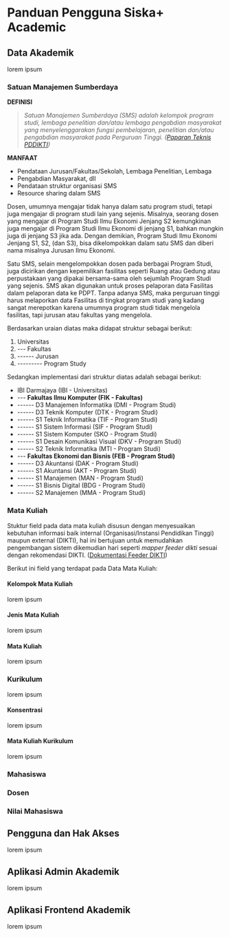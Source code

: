 # Panduan Pengguna Siska+ Academic

## Data Akademik
lorem ipsum

### Satuan Manajemen Sumberdaya

**DEFINISI**

> *Satuan Manajemen Sumberdaya (SMS)	adalah kelompok program	studi, lembaga*
> *penelitian dan/atau lembaga pengabdian masyarakat yang menyelenggarakan*
> *fungsi pembelajaran,	penelitian dan/atau pengabdian masyarakat pada Perguruan*
> *Tinggi. ([Paparan Teknis PDDIKTI](http://akademik.polsri.ac.id/jdih/Paparan%20Teknis%20PDDIKTI%20-%20Sosialisasi%20Permen.pdf))*

**MANFAAT**

-  Pendataan Jurusan/Fakultas/Sekolah, Lembaga Penelitian, Lembaga
-  Pengabdian Masyarakat, dll
-  Pendataan struktur organisasi SMS
-  Resource sharing dalam SMS

Dosen, umumnya mengajar tidak hanya dalam satu program studi, tetapi juga mengajar di program studi lain yang sejenis. Misalnya, seorang dosen yang mengajar di Program Studi Ilmu Ekonomi Jenjang S2 kemungkinan juga mengajar di Program Studi Ilmu Ekonomi di jenjang S1, bahkan mungkin juga di jenjang S3 jika ada. Dengan demikian, Program Studi Ilmu Ekonomi Jenjang S1, S2, (dan S3), bisa dikelompokkan dalam satu SMS dan diberi nama misalnya Jurusan Ilmu Ekonomi.

Satu SMS, selain mengelompokkan dosen pada berbagai Program Studi, juga dicirikan dengan kepemilikan fasilitas seperti Ruang atau Gedung atau perpustakaan yang dipakai bersama-sama oleh sejumlah Program Studi yang sejenis. SMS akan digunakan untuk proses pelaporan data Fasilitas dalam pelaporan data ke PDPT. Tanpa adanya SMS, maka perguruan tinggi harus melaporkan data Fasilitas di tingkat program studi yang kadang sangat merepotkan karena umumnya program studi tidak mengelola fasilitas, tapi jurusan atau fakultas yang mengelola.

Berdasarkan uraian diatas maka didapat struktur sebagai berikut:

1.  Universitas
2.  --- Fakultas
3.  ------ Jurusan
4.  --------- Program Study

Sedangkan implementasi dari struktur diatas adalah sebagai berikut:

-  IBI Darmajaya (IBI - Universitas)
-  --- **Fakultas Ilmu Komputer (FIK - Fakultas)**
-  ------ D3 Manajemen Informatika (DMI - Program Studi)
-  ------ D3 Teknik Komputer (DTK - Program Studi)
-  ------ S1 Teknik Informatika (TIF - Program Studi)
-  ------ S1 Sistem Informasi (SIF - Program Studi)
-  ------ S1 Sistem Komputer (SKO - Program Studi)
-  ------ S1 Desain Komunikasi Visual (DKV - Program Studi)
-  ------ S2 Teknik Informatika (MTI - Program Studi)
-  --- **Fakultas Ekonomi dan Bisnis (FEB - Program Studi)**
-  ------ D3 Akuntansi (DAK - Program Studi)
-  ------ S1 Akuntansi (AKT - Program Studi)
-  ------ S1 Manajemen (MAN - Program Studi)
-  ------ S1 Bisnis Digital (BDG - Program Studi)
-  ------ S2 Manajemen (MMA - Program Studi)


### Mata Kuliah

Stuktur field pada data mata kuliah disusun dengan menyesuaikan kebutuhan informasi baik internal 
(Organisasi/Instansi Pendidikan Tinggi) maupun external (DIKTI), hal ini bertujuan untuk memudahkan pengembangan
sistem dikemudian hari seperti *mapper feeder dikti* sesuai dengan rekomendasi DIKTI. 
([Dokumentasi Feeder DIKTI](https://forlap.ristekdikti.go.id/files/feeder))

Berikut ini field yang terdapat pada Data Mata Kuliah:


#### Kelompok Mata Kuliah
lorem ipsum

#### Jenis Mata Kuliah
lorem ipsum

#### Mata Kuliah
lorem ipsum

### Kurikulum
lorem ipsum

#### Konsentrasi
lorem ipsum

#### Mata Kuliah Kurikulum
lorem ipsum

### Mahasiswa

### Dosen

### Nilai Mahasiswa

## Pengguna dan Hak Akses
lorem ipsum

## Aplikasi Admin Akademik
lorem ipsum

## Aplikasi Frontend Akademik
lorem ipsum
